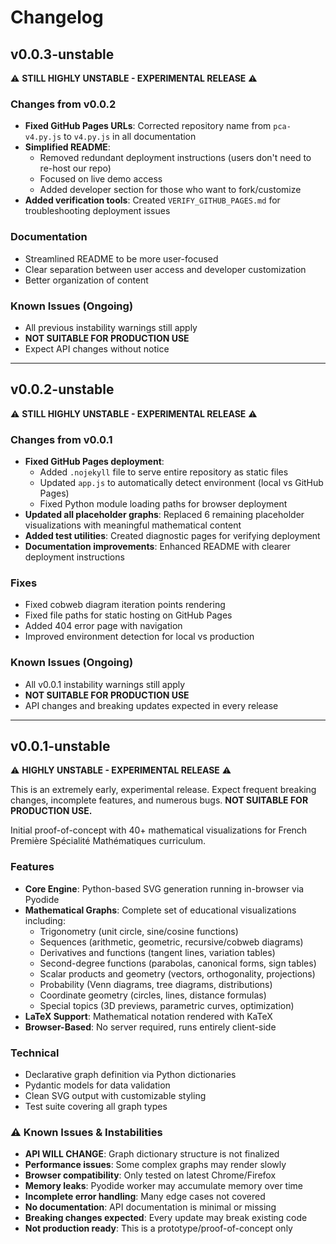 


# Changelog

## v0.0.3-unstable

⚠️ **STILL HIGHLY UNSTABLE - EXPERIMENTAL RELEASE** ⚠️

### Changes from v0.0.2
- **Fixed GitHub Pages URLs**: Corrected repository name from `pca-v4.py.js` to `v4.py.js` in all documentation
- **Simplified README**: 
  - Removed redundant deployment instructions (users don't need to re-host our repo)
  - Focused on live demo access
  - Added developer section for those who want to fork/customize
- **Added verification tools**: Created `VERIFY_GITHUB_PAGES.md` for troubleshooting deployment issues

### Documentation
- Streamlined README to be more user-focused
- Clear separation between user access and developer customization
- Better organization of content

### Known Issues (Ongoing)
- All previous instability warnings still apply
- **NOT SUITABLE FOR PRODUCTION USE**
- Expect API changes without notice

---

## v0.0.2-unstable

⚠️ **STILL HIGHLY UNSTABLE - EXPERIMENTAL RELEASE** ⚠️

### Changes from v0.0.1
- **Fixed GitHub Pages deployment**: 
  - Added `.nojekyll` file to serve entire repository as static files
  - Updated `app.js` to automatically detect environment (local vs GitHub Pages)
  - Fixed Python module loading paths for browser deployment
- **Updated all placeholder graphs**: Replaced 6 remaining placeholder visualizations with meaningful mathematical content
- **Added test utilities**: Created diagnostic pages for verifying deployment
- **Documentation improvements**: Enhanced README with clearer deployment instructions

### Fixes
- Fixed cobweb diagram iteration points rendering
- Fixed file paths for static hosting on GitHub Pages
- Added 404 error page with navigation
- Improved environment detection for local vs production

### Known Issues (Ongoing)
- All v0.0.1 instability warnings still apply
- **NOT SUITABLE FOR PRODUCTION USE**
- API changes and breaking updates expected in every release

---

## v0.0.1-unstable

⚠️ **HIGHLY UNSTABLE - EXPERIMENTAL RELEASE** ⚠️

This is an extremely early, experimental release. Expect frequent breaking changes, incomplete features, and numerous bugs. **NOT SUITABLE FOR PRODUCTION USE.**

Initial proof-of-concept with 40+ mathematical visualizations for French Première Spécialité Mathématiques curriculum.

### Features
- **Core Engine**: Python-based SVG generation running in-browser via Pyodide
- **Mathematical Graphs**: Complete set of educational visualizations including:
  - Trigonometry (unit circle, sine/cosine functions)
  - Sequences (arithmetic, geometric, recursive/cobweb diagrams)
  - Derivatives and functions (tangent lines, variation tables)
  - Second-degree functions (parabolas, canonical forms, sign tables)
  - Scalar products and geometry (vectors, orthogonality, projections)
  - Probability (Venn diagrams, tree diagrams, distributions)
  - Coordinate geometry (circles, lines, distance formulas)
  - Special topics (3D previews, parametric curves, optimization)
- **LaTeX Support**: Mathematical notation rendered with KaTeX
- **Browser-Based**: No server required, runs entirely client-side

### Technical
- Declarative graph definition via Python dictionaries
- Pydantic models for data validation
- Clean SVG output with customizable styling
- Test suite covering all graph types

### ⚠️ Known Issues & Instabilities
- **API WILL CHANGE**: Graph dictionary structure is not finalized
- **Performance issues**: Some complex graphs may render slowly
- **Browser compatibility**: Only tested on latest Chrome/Firefox
- **Memory leaks**: Pyodide worker may accumulate memory over time
- **Incomplete error handling**: Many edge cases not covered
- **No documentation**: API documentation is minimal or missing
- **Breaking changes expected**: Every update may break existing code
- **Not production ready**: This is a prototype/proof-of-concept only
